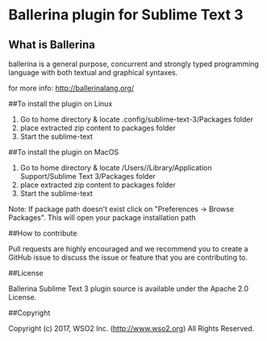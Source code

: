 # Ballerina plugin for Sublime Text 3

## What is Ballerina

ballerina is a general purpose, concurrent and strongly typed
programming language with both textual and graphical syntaxes.

for more info: http://ballerinalang.org/

##To install the plugin on Linux

1. Go to home directory & locate .config/sublime-text-3/Packages folder
2. place extracted zip content to packages folder
3. Start the sublime-text

##To install the plugin on MacOS

1. Go to home directory & locate /Users/<UserName>/Library/Application Support/Sublime Text 3/Packages folder
2. place extracted zip content to packages folder
3. Start the sublime-text

Note: If package path doesn't exist click on  "Preferences -> Browse Packages". This will open your package installation path

##How to contribute

Pull requests are highly encouraged and we recommend you to create a GitHub issue
to discuss the issue or feature that you are contributing to.

##License

Ballerina Sublime Text 3 plugin source is available under the Apache 2.0 License.

##Copyright

Copyright (c) 2017, WSO2 Inc. (http://www.wso2.org) All Rights Reserved.
